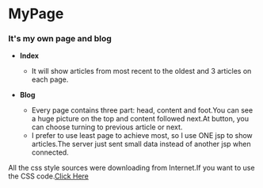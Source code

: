 # MyPage

### It's my own page and blog
- **Index**
    - It will show articles from most recent to the oldest and 3 articles on each page.
  
- **Blog**
    - Every page contains three part: head, content and foot.You can see a huge picture
     on the top and content followed next.At button, you can choose  turning to previous article or next.
    - I prefer to use least page to achieve most, so I use ONE jsp to show articles.The server just sent small data instead of another jsp when connected.

    
    
 All the css style sources were downloading from Internet.If you want to use the CSS code.[Click Here](https://github.com/TrafalgarRicardoLu/MyPage/tree/master/src/main/webapp/assets/css)<br/>
